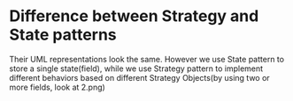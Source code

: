 # Difference between Strategy and State patterns

Their UML representations look the same. However we use State pattern to store a single state(field), while we use Strategy pattern to implement different behaviors based on different Strategy Objects(by using two or more fields, look at 2.png)